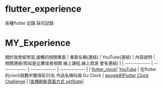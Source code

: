 # flutter_experience
各種flutter 記錄 踩坑記錄
# MY_Experience
關於我曾經學習,接觸的相關專案
| 專案名稱(連結) | YouTube(連結) | 內容說明 | 相關連結(假如是比賽或者相關 線上課程,線上資源 會有連結) |
| ------------- | ------------- | ------------- | ------------- |
| [flutter_clock](https://github.com/EriaWist/flutter_clock)| [YouTube](https://youtu.be/4qPSyzGeOeg) | 在flutter的clock挑戰中獲得前25名 作品名稱叫做 DJ Clock | [google的Flutter Clock Challenge](https://flutter.dev/clock) |
|[各種刷新頁面方式 setState](https://github.com/EriaWist/test_setState.git)|
